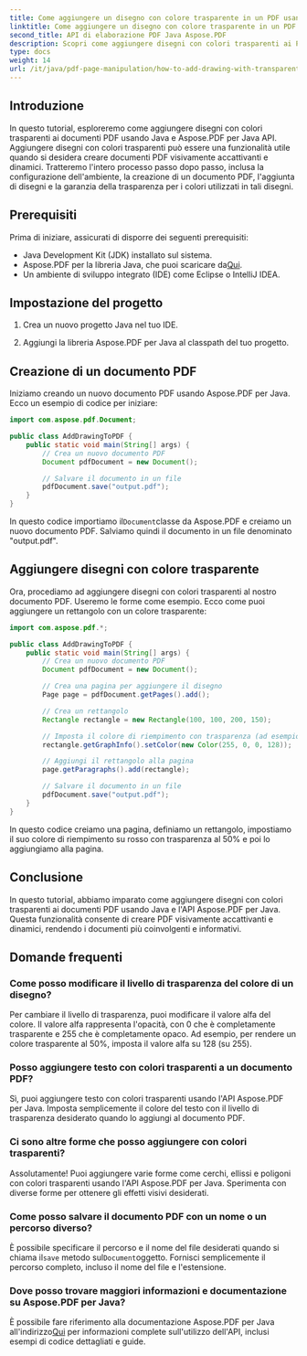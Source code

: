 ```yaml
---
title: Come aggiungere un disegno con colore trasparente in un PDF usando Java
linktitle: Come aggiungere un disegno con colore trasparente in un PDF usando Java
second_title: API di elaborazione PDF Java Aspose.PDF
description: Scopri come aggiungere disegni con colori trasparenti ai PDF usando Java e Aspose.PDF per Java. Crea PDF dinamici e visivamente accattivanti con istruzioni dettagliate ed esempi di codice.
type: docs
weight: 14
url: /it/java/pdf-page-manipulation/how-to-add-drawing-with-transparent-color-in-pdf-using-java/
---
```


## Introduzione

In questo tutorial, esploreremo come aggiungere disegni con colori trasparenti ai documenti PDF usando Java e Aspose.PDF per Java API. Aggiungere disegni con colori trasparenti può essere una funzionalità utile quando si desidera creare documenti PDF visivamente accattivanti e dinamici. Tratteremo l'intero processo passo dopo passo, inclusa la configurazione dell'ambiente, la creazione di un documento PDF, l'aggiunta di disegni e la garanzia della trasparenza per i colori utilizzati in tali disegni.

## Prerequisiti

Prima di iniziare, assicurati di disporre dei seguenti prerequisiti:

- Java Development Kit (JDK) installato sul sistema.
-  Aspose.PDF per la libreria Java, che puoi scaricare da[Qui](https://releases.aspose.com/pdf/java/).
- Un ambiente di sviluppo integrato (IDE) come Eclipse o IntelliJ IDEA.

## Impostazione del progetto

1. Crea un nuovo progetto Java nel tuo IDE.

2. Aggiungi la libreria Aspose.PDF per Java al classpath del tuo progetto.

## Creazione di un documento PDF

Iniziamo creando un nuovo documento PDF usando Aspose.PDF per Java. Ecco un esempio di codice per iniziare:

```java
import com.aspose.pdf.Document;

public class AddDrawingToPDF {
    public static void main(String[] args) {
        // Crea un nuovo documento PDF
        Document pdfDocument = new Document();

        // Salvare il documento in un file
        pdfDocument.save("output.pdf");
    }
}
```

 In questo codice importiamo il`Document`classe da Aspose.PDF e creiamo un nuovo documento PDF. Salviamo quindi il documento in un file denominato "output.pdf".

## Aggiungere disegni con colore trasparente

Ora, procediamo ad aggiungere disegni con colori trasparenti al nostro documento PDF. Useremo le forme come esempio. Ecco come puoi aggiungere un rettangolo con un colore trasparente:

```java
import com.aspose.pdf.*;

public class AddDrawingToPDF {
    public static void main(String[] args) {
        // Crea un nuovo documento PDF
        Document pdfDocument = new Document();

        // Crea una pagina per aggiungere il disegno
        Page page = pdfDocument.getPages().add();

        // Crea un rettangolo
        Rectangle rectangle = new Rectangle(100, 100, 200, 150);

        // Imposta il colore di riempimento con trasparenza (ad esempio, rosso trasparente al 50%)
        rectangle.getGraphInfo().setColor(new Color(255, 0, 0, 128));

        // Aggiungi il rettangolo alla pagina
        page.getParagraphs().add(rectangle);

        // Salvare il documento in un file
        pdfDocument.save("output.pdf");
    }
}
```

In questo codice creiamo una pagina, definiamo un rettangolo, impostiamo il suo colore di riempimento su rosso con trasparenza al 50% e poi lo aggiungiamo alla pagina.

## Conclusione

In questo tutorial, abbiamo imparato come aggiungere disegni con colori trasparenti ai documenti PDF usando Java e l'API Aspose.PDF per Java. Questa funzionalità consente di creare PDF visivamente accattivanti e dinamici, rendendo i documenti più coinvolgenti e informativi.

## Domande frequenti

### Come posso modificare il livello di trasparenza del colore di un disegno?

Per cambiare il livello di trasparenza, puoi modificare il valore alfa del colore. Il valore alfa rappresenta l'opacità, con 0 che è completamente trasparente e 255 che è completamente opaco. Ad esempio, per rendere un colore trasparente al 50%, imposta il valore alfa su 128 (su 255).

### Posso aggiungere testo con colori trasparenti a un documento PDF?

Sì, puoi aggiungere testo con colori trasparenti usando l'API Aspose.PDF per Java. Imposta semplicemente il colore del testo con il livello di trasparenza desiderato quando lo aggiungi al documento PDF.

### Ci sono altre forme che posso aggiungere con colori trasparenti?

Assolutamente! Puoi aggiungere varie forme come cerchi, ellissi e poligoni con colori trasparenti usando l'API Aspose.PDF per Java. Sperimenta con diverse forme per ottenere gli effetti visivi desiderati.

### Come posso salvare il documento PDF con un nome o un percorso diverso?

 È possibile specificare il percorso e il nome del file desiderati quando si chiama il`save` metodo sul`Document`oggetto. Fornisci semplicemente il percorso completo, incluso il nome del file e l'estensione.

### Dove posso trovare maggiori informazioni e documentazione su Aspose.PDF per Java?

 È possibile fare riferimento alla documentazione Aspose.PDF per Java all'indirizzo[Qui](https://reference.aspose.com/pdf/java/) per informazioni complete sull'utilizzo dell'API, inclusi esempi di codice dettagliati e guide.